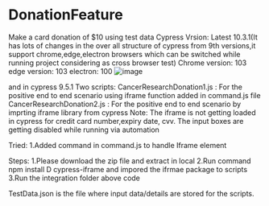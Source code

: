 # DonationFeature

Make a card donation of $10 using test data
Cypress Vrsion: Latest 10.3.1(It has lots of changes in the over all structure of cypress from 9th versions,it support chrome,edge,electron browsers which can be switched while running project considering as cross browser test)
Chrome version: 103
edge version: 103
electron: 100
![image](https://user-images.githubusercontent.com/48355699/181423006-76e3d0f4-631b-43ba-a051-666c655895a7.png)

and in cypress 9.5.1
Two scripts:
CancerResearchDonation1.js : For the positive end to end scenario using iframe function added in command.js file
CancerResearchDonation2.js : For the positive end to end scenario by imprting iframe library from cypress
Note: The iframe is not getting loaded in cypress for credit card number,expiry date, cvv.
      The input boxes are getting disabled while running via automation
      
Tried:
1.Added command in command.js to handle Iframe element

Steps:
1.Please download the zip file and extract in local 
2.Run command npm install D cypress-iframe and impored the ifrmae package to scripts
3.Run the integration folder above code



TestData.json is the file where input data/details are stored for the scripts.
